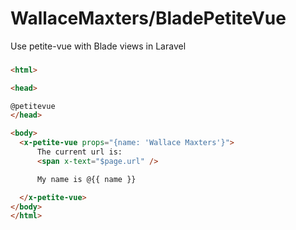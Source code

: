# WallaceMaxters/BladePetiteVue

Use petite-vue with Blade views in Laravel



### 

```html
<html>

<head>

@petitevue
</head>

<body>
  <x-petite-vue props="{name: 'Wallace Maxters'}">
      The current url is:
      <span x-text="$page.url" />

      My name is @{{ name }}

  </x-petite-vue>
</body>
</html>
```
